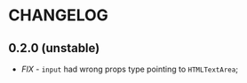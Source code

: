 # CHANGELOG

## 0.2.0 (unstable)

* *FIX* - `input` had wrong props type pointing to `HTMLTextArea`;
  